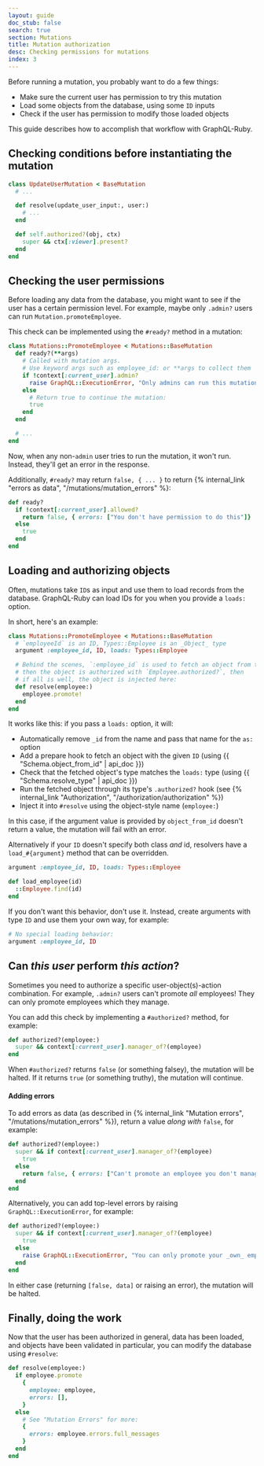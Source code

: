 ```yaml
---
layout: guide
doc_stub: false
search: true
section: Mutations
title: Mutation authorization
desc: Checking permissions for mutations
index: 3
---
```


Before running a mutation, you probably want to do a few things:

- Make sure the current user has permission to try this mutation
- Load some objects from the database, using some `ID` inputs
- Check if the user has permission to modify those loaded objects

This guide describes how to accomplish that workflow with GraphQL-Ruby.

## Checking conditions before instantiating the mutation

```ruby
class UpdateUserMutation < BaseMutation
  # ...

  def resolve(update_user_input:, user:)
    # ...
  end

  def self.authorized?(obj, ctx)
    super && ctx[:viewer].present?
  end
end
```

## Checking the user permissions

Before loading any data from the database, you might want to see if the user has a certain permission level. For example, maybe only `.admin?` users can run `Mutation.promoteEmployee`.

This check can be implemented using the `#ready?` method in a mutation:

```ruby
class Mutations::PromoteEmployee < Mutations::BaseMutation
  def ready?(**args)
    # Called with mutation args.
    # Use keyword args such as employee_id: or **args to collect them
    if !context[:current_user].admin?
      raise GraphQL::ExecutionError, "Only admins can run this mutation"
    else
      # Return true to continue the mutation:
      true
    end
  end

  # ...
end
```

Now, when any non-`admin` user tries to run the mutation, it won't run. Instead, they'll get an error in the response.

Additionally, `#ready?` may return `false, { ... }` to return {% internal_link "errors as data", "/mutations/mutation_errors" %}:

```ruby
def ready?
  if !context[:current_user].allowed?
    return false, { errors: ["You don't have permission to do this"]}
  else
    true
  end
end
```

## Loading and authorizing objects

Often, mutations take `ID`s as input and use them to load records from the database. GraphQL-Ruby can load IDs for you when you provide a `loads:` option.

In short, here's an example:


```ruby
class Mutations::PromoteEmployee < Mutations::BaseMutation
  # `employeeId` is an ID, Types::Employee is an _Object_ type
  argument :employee_id, ID, loads: Types::Employee

  # Behind the scenes, `:employee_id` is used to fetch an object from the database,
  # then the object is authorized with `Employee.authorized?`, then
  # if all is well, the object is injected here:
  def resolve(employee:)
    employee.promote!
  end
end
```

It works like this: if you pass a `loads:` option, it will:

- Automatically remove `_id` from the name and pass that name for the `as:` option
- Add a prepare hook to fetch an object with the given `ID` (using {{ "Schema.object_from_id" | api_doc }})
- Check that the fetched object's type matches the `loads:` type (using {{ "Schema.resolve_type" | api_doc }})
- Run the fetched object through its type's `.authorized?` hook (see {% internal_link "Authorization", "/authorization/authorization" %})
- Inject it into `#resolve` using the object-style name (`employee:`)

In this case, if the argument value is provided by `object_from_id` doesn't return a value, the mutation will fail with an error.

Alternatively if your `ID` doesn't specify both class _and_ id, resolvers have a `load_#{argument}` method that can be overridden.

```ruby
argument :employee_id, ID, loads: Types::Employee

def load_employee(id)
  ::Employee.find(id)
end
```

If you don't want this behavior, don't use it. Instead, create arguments with type `ID` and use them your own way, for example:

```ruby
# No special loading behavior:
argument :employee_id, ID
```

## Can _this user_ perform _this action_?

Sometimes you need to authorize a specific user-object(s)-action combination. For example, `.admin?` users can't promote _all_ employees! They can only promote employees which they manage.

You can add this check by implementing a `#authorized?` method, for example:

```ruby
def authorized?(employee:)
  super && context[:current_user].manager_of?(employee)
end
```

When `#authorized?` returns `false` (or something falsey), the mutation will be halted. If it returns `true` (or something truthy), the mutation will continue.

#### Adding errors

To add errors as data (as described in {% internal_link "Mutation errors", "/mutations/mutation_errors" %}), return a value _along with_ `false`, for example:

```ruby
def authorized?(employee:)
  super && if context[:current_user].manager_of?(employee)
    true
  else
    return false, { errors: ["Can't promote an employee you don't manage"] }
  end
end
```

Alternatively, you can add top-level errors by raising `GraphQL::ExecutionError`, for example:

```ruby
def authorized?(employee:)
  super && if context[:current_user].manager_of?(employee)
    true
  else
    raise GraphQL::ExecutionError, "You can only promote your _own_ employees"
  end
end
```

In either case (returning `[false, data]` or raising an error), the mutation will be halted.

## Finally, doing the work

Now that the user has been authorized in general, data has been loaded, and objects have been validated in particular, you can modify the database using `#resolve`:

```ruby
def resolve(employee:)
  if employee.promote
    {
      employee: employee,
      errors: [],
    }
  else
    # See "Mutation Errors" for more:
    {
      errors: employee.errors.full_messages
    }
  end
end
```
